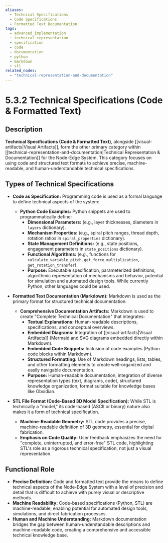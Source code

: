 ```yaml
---
aliases:
  - Technical Specifications
  - Code Specifications
  - Formatted Text Documentation
tags:
  - advanced_implementation
  - technical_representation
  - specification
  - code
  - documentation
  - python
  - markdown
  - stl
related_nodes:
  - "technical-representation-and-documentation"
---
```

# 5.3.2 Technical Specifications (Code & Formatted Text)

## Description

**Technical Specifications (Code & Formatted Text)**, alongside [[visual-artifacts|Visual Artifacts]], form the other primary category within [[technical-representation-and-documentation|Technical Representation & Documentation]] for the Node-Edge System. This category focuses on using code and structured text formats to achieve precise, machine-readable, and human-understandable technical specifications.

## Types of Technical Specifications

- **Code as Specification:** Programming code is used as a formal language to define technical aspects of the system:
    - **Python Code Examples:** Python snippets are used to programmatically define:
        - **Dimensional Parameters:** (e.g., layer thicknesses, diameters in `layers` dictionary).
        - **Mechanism Properties:** (e.g., spiral pitch ranges, thread depth, rotation ratios in `spiral_properties` dictionary).
        - **State Management Definitions:** (e.g., state positions, engagement parameters in `state_positions` dictionary).
        - **Functional Algorithms:** (e.g., functions for `calculate_variable_pitch`, `get_force_multiplication`, `get_rotation_transfer`).
        - **Purpose:** Executable specification, parameterized definitions, algorithmic representation of mechanisms and behavior, potential for simulation and automated design tools. While currently Python, other languages could be used.

- **Formatted Text Documentation (Markdown):** Markdown is used as the primary format for structured technical documentation:
    - **Comprehensive Documentation Artifacts:** Markdown is used to create "Complete Technical Documentation" that integrates:
        - **Textual Explanations:** Human-readable descriptions, specifications, and conceptual overviews.
        - **Embedded Diagrams:** Integration of [[visual-artifacts|Visual Artifacts]] (Mermaid and SVG diagrams embedded directly within Markdown).
        - **Embedded Code Snippets:** Inclusion of code examples (Python code blocks within Markdown).
        - **Structured Formatting:** Use of Markdown headings, lists, tables, and other formatting elements to create well-organized and easily navigable documentation.
        - **Purpose:** Human-readable documentation, integration of diverse representation types (text, diagrams, code), structured knowledge organization, format suitable for knowledge bases like Obsidian.

- **STL File Format (Code-Based 3D Model Specification):** While STL is technically a "model," its code-based (ASCII or binary) nature also makes it a form of technical specification.
    - **Machine-Readable Geometry:** STL code provides a precise, machine-readable definition of 3D geometry, essential for digital fabrication.
    - **Emphasis on Code Quality:** User feedback emphasizes the need for "complete, uninterrupted, and error-free" STL code, highlighting STL's role as a rigorous technical specification, not just a visual representation.

## Functional Role

- **Precise Definition:** Code and formatted text provide the means to define technical aspects of the Node-Edge System with a level of precision and detail that is difficult to achieve with purely visual or descriptive methods.
- **Machine Readability:** Code-based specifications (Python, STL) are machine-readable, enabling potential for automated design tools, simulations, and direct fabrication processes.
- **Human and Machine Understanding:** Markdown documentation bridges the gap between human-understandable descriptions and machine-readable code, creating a comprehensive and accessible technical knowledge base.
